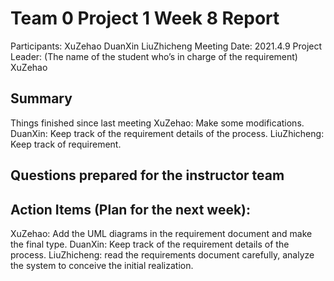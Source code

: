 # Team 0 Project 1 Week 8 Report
Participants:  XuZehao DuanXin LiuZhicheng
Meeting Date:  2021.4.9
Project Leader: (The name of the student who’s in charge of the requirement) XuZehao
## Summary
Things finished since last meeting
XuZehao:
Make some modifications.
DuanXin:
Keep track of the requirement details of the process.
LiuZhicheng:
Keep track of requirement.



## Questions prepared for the instructor team

## Action Items (Plan for the next week):
XuZehao:
Add the UML diagrams in the requirement document and make the final type.
DuanXin:
Keep track of the requirement details of the process.
LiuZhicheng:
read the requirements document carefully, analyze the system to conceive the initial realization.

